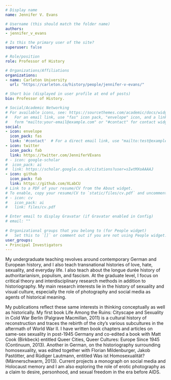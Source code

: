 ```yaml
---
# Display name
name: Jennifer V. Evans

# Username (this should match the folder name)
authors:
- jennifer_v_evans

# Is this the primary user of the site?
superuser: false

# Role/position
role: Professor of History

# Organizations/Affiliations
organizations:
- name: Carleton University
  url: "https://carleton.ca/history/people/jennifer-v-evans/"

# Short bio (displayed in user profile at end of posts)
bio: Professor of History.

# Social/Academic Networking
# For available icons, see: https://sourcethemes.com/academic/docs/widgets/#icons
#   For an email link, use "fas" icon pack, "envelope" icon, and a link in the
#   form "mailto:your-email@example.com" or "#contact" for contact widget.
social:
- icon: envelope
  icon_pack: fas
  link: '#contact'  # For a direct email link, use "mailto:test@example.org".
- icon: twitter
  icon_pack: fab
  link: https://twitter.com/JenniferVEvans
# - icon: google-scholar
#  icon_pack: ai
#  link: https://scholar.google.co.uk/citations?user=sIwtMXoAAAAJ
- icon: github
  icon_pack: fab
  link: https://github.com/XLabCU
# Link to a PDF of your resume/CV from the About widget.
# To enable, copy your resume/CV to `static/files/cv.pdf` and uncomment the lines below.  
# - icon: cv
#   icon_pack: ai
#   link: files/cv.pdf

# Enter email to display Gravatar (if Gravatar enabled in Config)
# email: ""
  
# Organizational groups that you belong to (for People widget)
#   Set this to `[]` or comment out if you are not using People widget.  
user_groups:
- Principal Investigators
---
```


My undergraduate teaching revolves around contemporary German and European history, and I also teach transnational histories of love, hate, sexuality, and everyday life. I also teach about the longue durée history of authoritarianism, populism, and fascism. At the graduate level, I focus on critical theory and interdisciplinary research methods in addition to historiography. My main research interests lie in the history of sexuality and visual culture, especially the role of photography and social media as agents of historical meaning.

My publications reflect these same interests in thinking conceptually as well as historically. My first book Life Among the Ruins: Cityscape and Sexuality in Cold War Berlin (Palgrave Macmillan, 2011) is a cultural history of reconstruction and traces the rebirth of the city’s various subcultures in the aftermath of World War II. I have written book chapters and articles on same-sex sexuality in post-1945 Germany and co-edited a book with Matt Cook (Birkbeck) entitled Queer Cities, Queer Cultures: Europe Since 1945 (Continuum, 2013). Another in German, on the historiography surrounding homosexuality, was edited together with Florian Mildenburger, Jakob Pastötter, and Rüdiger Lautmann, entitled Was ist Homosexualität? (Männerschwarm, 2013). Current projects a monograph on social media and Holocaust memory and I am also exploring the role of erotic photography as a claim to desire, personhood, and sexual freedom in the era before AIDS.
